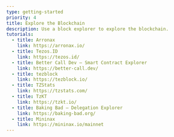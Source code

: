 ```yaml
---
type: getting-started
priority: 4
title: Explore the Blockchain
description: Use a block explorer to explore the blockchain.
tutorials:
  - title: Arronax
    link: https://arronax.io/
  - title: Tezos.ID
    link: https://tezos.id/
  - title: Better Call Dev — Smart Contract Explorer
    link: https://better-call.dev/
  - title: tezblock
    link: https://tezblock.io/
  - title: TZStats
    link: https://tzstats.com/
  - title: TzKT
    link: https://tzkt.io/
  - title: Baking Bad — Delegation Explorer
    link: https://baking-bad.org/
  - title: Mininax
    link: https://mininax.io/mainnet
---
```

